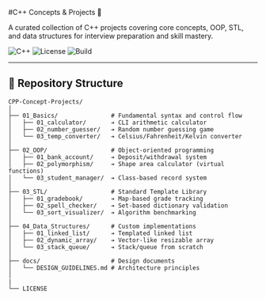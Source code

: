 #C++ Concepts & Projects 🚀

A curated collection of C++ projects covering core concepts, OOP, STL, and data structures for interview preparation and skill mastery.

![C++](https://img.shields.io/badge/C++-17/20-blue?logo=cplusplus)
![License](https://img.shields.io/badge/License-MIT-green)
![Build](https://img.shields.io/badge/Build-CMake%20%7C%20GCC%20%7C%20Clang-lightgrey)

---

## 📂 Repository Structure

```plaintext
CPP-Concept-Projects/
│
├── 01_Basics/               # Fundamental syntax and control flow
│   ├── 01_calculator/       ➔ CLI arithmetic calculator
│   ├── 02_number_guesser/   ➔ Random number guessing game
│   └── 03_temp_converter/   ➔ Celsius/Fahrenheit/Kelvin converter
│
├── 02_OOP/                  # Object-oriented programming
│   ├── 01_bank_account/     ➔ Deposit/withdrawal system
│   ├── 02_polymorphism/     ➔ Shape area calculator (virtual functions)
│   └── 03_student_manager/  ➔ Class-based record system
│
├── 03_STL/                  # Standard Template Library
│   ├── 01_gradebook/        ➔ Map-based grade tracking
│   ├── 02_spell_checker/    ➔ Set-based dictionary validation
│   └── 03_sort_visualizer/  ➔ Algorithm benchmarking
│
├── 04_Data_Structures/      # Custom implementations
│   ├── 01_linked_list/      ➔ Templated linked list
│   ├── 02_dynamic_array/    ➔ Vector-like resizable array
│   └── 03_stack_queue/      ➔ Stack/queue from scratch
│
├── docs/                    # Design documents
│   └── DESIGN_GUIDELINES.md # Architecture principles
│
|
└── LICENSE